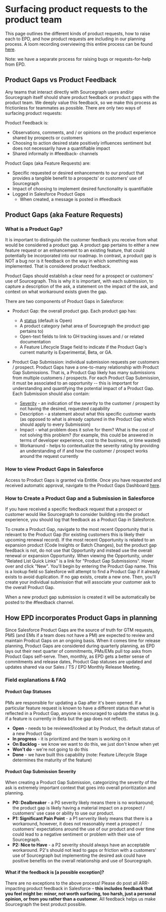 # Surfacing product requests to the product team

This page outlines the different kinds of product requests, how to raise each to EPD, and how product requests are including in our planning process. A loom recording overviewing this entire process can be found [here](https://www.loom.com/share/ec2afa8c60c44e21aab67ee12e5a85ad).

Note: we have a separate process for raising bugs or requests-for-help from EPD.

## Product Gaps vs Product Feedback

Any teams that interact directly with Sourcegraph users and/or Sourcegraph itself should share product feedback or product gaps with the product team. We deeply value this feedback, so we make this process as frictionless for teammates as possible. There are only two ways of surfacing product requests:

Product Feedback is:

- Observations, comments, and / or opinions on the product experience shared by prospects or customers
- Choosing to action desired state positively influences sentiment but does not necessarily have a quantifiable impact
- Shared informally in #feedback- channels

Product Gaps (aka Feature Requests) are:

- Specific requested or desired enhancements to our product that provides a tangible benefit to a prospects’ or customers’ use of Sourcegraph
- Impact of choosing to implement desired functionality is quantifiable
- Logged in Salesforce Product Gaps
  - When created, a message is posted in #feedback

## Product Gaps (aka Feature Requests)

### What is a Product Gap?

It is important to distinguish the customer feedback you receive from what would be considered a product gap. A product gap pertains to either a new feature request or an enhancement to an existing feature, that could potentially be incorporated into our roadmap. In contrast, a product gap is NOT a bug nor is it feedback on the way in which something was implemented. That is considered product feedback.

Product Gaps should establish a clear need for a prospect or customers' use of Sourcegraph. This is why it is important, with each submission, to capture a description of the ask, a statement on the impact of the ask, and context on what workaround exists given the gap.

There are two components of Product Gaps in Salesforce:

- Product Gap: the overall product gap. Each product gap has:

  - A [status](#product-gap-statuses) (default is Open)
  - A product category (what area of Sourcegraph the product gap pertains to)
  - Open-text fields to link to GH tracking issues and / or related documentation
  - A Feature Lifecycle Stage field to indicate if the Product Gap's current maturity is Experimental, Beta, or GA.

- Product Gap Submission: individual submission requests per customers / prospect. Product Gaps have a one-to-many relationship with Product Gap Submissions. That is, a Product Gap likely has many submissions from multiple customers / prospects. For each Product Gap Submission, it must be associated to an opportunity -- this is important for understanding and quantifying the potential impact of a Product Gap. Each Submission should also contain:
  - [Severity](#product-gap-submission-severity) - an indication of the severity to the customer / prospect by not having the desired, requested capability
  - Description - a statement about what this specific customer wants (as opposed to what is already captured in the Product Gap which should apply to every Submission)
  - Impact - what problem does it solve for them? What is the cost of not solving this problem? (for example, this could be answered in terms of developer experience, cost to the business, or time wasted)
  - Workaround - helps to contextualize the severity rating by providing an understanding of if and how the customer / prospect works around the request currently

### How to view Product Gaps in Salesforce

Access to Product Gaps is granted via Entitle. Once you have requested and received automatic approval, navigate to the Product Gaps Dashboard [here](https://sourcegraph2020.lightning.force.com/lightning/r/Dashboard/01Z5b0000015UGhEAM/view?queryScope=userFolders).

### How to Create a Product Gap and a Submission in Salesforce

If you have received a specific feedback request that a prospect or customer would like Sourcegraph to consider building into the product experience, you should log that feedback as a Product Gap in Salesforce.

To create a Product Gap, navigate to the most recent Opportunity that is relevant to the Product Gap (for existing customers this is likely their upcoming renewal record). If the most recent Opportunity is related to an expansion product (Code Insights or Batch Changes), but the product gap feedback is not, do not use that Opportunity and instead use the overall renewal or expansion Opportunity. When viewing the Opportunity, under "Related List Quick Links" is a link for "Product Gap Submissions". Hover over and click "New". You'll begin by entering the Product Gap name. This is a lookup field so Salesforce will attempt to find a Product Gap if it already exists to avoid duplication. If no gap exists, create a new one. Then, you'll create your individual submission that will associate your customer ask to the overall Product Gap.

When a new product gap submission is created it will be automatically be posted to the #feedback channel.

## How EPD incorporates Product Gaps in planning

Since Salesforce Product Gaps are the source of truth for GTM requests, PMS (and EMs if a team does not have a PM) are expected to review and maintain Prodcut Gaps on an ongoing basis. When it comes time for release planning, Product Gaps are considered during quarterly planning, as EPD lays out their next quarter of commitments, PMs/EMs pull top asks from Product Gaps self-serve. Then, monthly, as EPD gets a better sense of commitments and release dates, Product Gap statuses are updated and updates shared via our Sales / TS / EPD Monthly Release Meeting.

### Field explanations & FAQ

#### Product Gap Statuses

PMs are responsible for updating a Gap after it's been opened. If a particular feature request is known to have a different status than what is reflected in a Product Gap, anyone is encouraged to update the status (e.g. if a feature is currently in Beta but the gap does not reflect).

- **Open** - needs to be reviewed/looked at by Product, the default status of a new Product Gap
- **In progress** - it is prioritized and the team is working on it
- **On Backlog** - we know we want to do this, we just don't know when yet
- **Won't do** - we're not going to do this
- **Done** - we have built this capability (note: Feature Lifecycle Stage determines the maturity of the feature)

#### Product Gap Submission Severity

When creating a Product Gap Submission, categorizing the severity of the ask is extremely important context that goes into overall prioritization and planning.

- **P0: Dealbreaker** - a P0 severity likely means there is no workaround; the product gap is likely having a material impact on a prospect / customers' use case or ability to use our product.
- **P1: Significant Pain Point** - a P1 serverity likely means that there is a workaround, however, it does not reasonably meet a prospect / customers' expectations around the use of our product and over time could lead to a negative sentiment or problem with their use of Sourcegraph.
- **P2: Nice to Have** - a P2 severity should always have an acceptable workaround. P2's should not lead to gaps or friction with a customers' use of Sourcegraph but implementing the desired ask could have positive benefits on the overall relationship and use of Sourcegraph.

#### What if the feedback is [a possible exception]?

There are no exceptions to the above process! Please do post all ARR-impacting product feedback in Salesforce – **this includes feedback that you feel might be: minor, not worth surfacing, too harsh, just a personal opinion, or from you rather than a customer**. All feedback helps us make Sourcegraph the best product possible.
